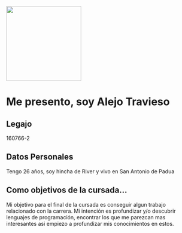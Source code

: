 <img src="https://user-images.githubusercontent.com/82041394/113725099-614d9780-96c9-11eb-9e38-b4e3bb53a98f.jpg" width="200px">

# Me presento, soy Alejo Travieso
## Legajo
160766-2
## Datos Personales
Tengo 26 años, soy hincha de River y vivo en San Antonio de Padua
## Como objetivos de la cursada...
Mi objetivo para el final de la cursada es conseguir algun trabajo relacionado con la carrera. Mi intención es profundizar y/o descubrir lenguajes de programación, encontrar los que me parezcan mas interesantes asi empiezo a profundizar mis conocimientos en estos.

